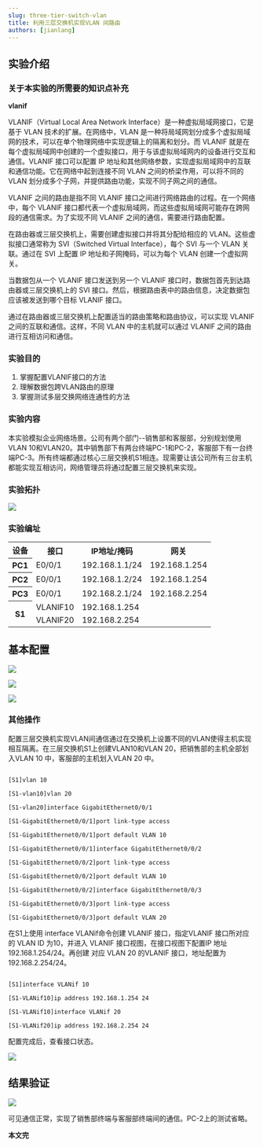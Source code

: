 ```yaml
---
slug: three-tier-switch-vlan
title: 利用三层交换机实现VLAN 间路由
authors: [jianlang]
---
```


## 实验介绍

### 关于本实验的所需要的知识点补充

**vlanif**

VLANIF（Virtual Local Area Network Interface）是一种虚拟局域网接口，它是基于 VLAN 技术的扩展。在网络中，VLAN 是一种将局域网划分成多个虚拟局域网的技术，可以在单个物理网络中实现逻辑上的隔离和划分。而 VLANIF 就是在每个虚拟局域网中创建的一个虚拟接口，用于与该虚拟局域网内的设备进行交互和通信。VLANIF 接口可以配置 IP 地址和其他网络参数，实现虚拟局域网中的互联和通信功能。它在网络中起到连接不同 VLAN 之间的桥梁作用，可以将不同的 VLAN 划分成多个子网，并提供路由功能，实现不同子网之间的通信。

VLANIF 之间的路由是指不同 VLANIF 接口之间进行网络路由的过程。在一个网络中，每个 VLANIF 接口都代表一个虚拟局域网，而这些虚拟局域网可能存在跨网段的通信需求。为了实现不同 VLANIF 之间的通信，需要进行路由配置。

在路由器或三层交换机上，需要创建虚拟接口并将其分配给相应的 VLAN。这些虚拟接口通常称为 SVI（Switched Virtual Interface），每个 SVI 与一个 VLAN 关联。通过在 SVI 上配置 IP 地址和子网掩码，可以为每个 VLAN 创建一个虚拟网关。

当数据包从一个 VLANIF 接口发送到另一个 VLANIF 接口时，数据包首先到达路由器或三层交换机上的 SVI 接口。然后，根据路由表中的路由信息，决定数据包应该被发送到哪个目标 VLANIF 接口。

通过在路由器或三层交换机上配置适当的路由策略和路由协议，可以实现 VLANIF 之间的互联和通信。这样，不同 VLAN 中的主机就可以通过 VLANIF 之间的路由进行互相访问和通信。

### 实验目的 

1. 掌握配置VLANIF接口的方法
2. 理解数据包跨VLAN路由的原理
3. 掌握测试多层交换网络连通性的方法

###  实验内容

本实验模拟企业网络场景。公司有两个部门--销售部和客服部，分别规划使用VLAN 10和VLAN20。其中销售部下有两台终端PC-1和PC-2，客服部下有一台终端PC-3。所有终端都通过核心三层交换机S1相连。现需要让该公司所有三台主机都能实现互相访问，网络管理员将通过配置三层交换机来实现。

### 实验拓扑

![](1.png)

### 实验编址

<table>
	<tr>
		<th>设备</th>
		<th>接口</th>
		<th>IP地址/掩码</th>
		<th>网关</th>
	</tr>
	<tr>
		<th>PC1</th>
		<td>E0/0/1</td>
		<td>192.168.1.1/24</td>
		<td>192.168.1.254</td>
	</tr>
	<tr>
		<th>PC2</th>
		<td>E0/0/1</td>
		<td>192.168.1.2/24</td>
		<td>192.168.1.254</td>
	</tr>
	<tr>
		<th>PC3</th>
		<td>E0/0/1</td>
		<td>192.168.2.1/24</td>
		<td>192.168.2.254</td>
	</tr>
	<tr>
		<th rowspan = "4">S1</th>
	</tr>
		<tr>
			<td>VLANIF10</td>
			<td>192.168.1.254</td>
		</tr>
		<tr>
			<td>VLANIF20</td>
			<td>192.168.2.254</td>
		</tr>
</table>



## 基本配置

![](2.png)

![](3.png)

![](4.png)

### 其他操作

配置三层交换机实现VLAN间通信通过在交换机上设置不同的VLAN使得主机实现相互隔离。在三层交换机S1上创建VLAN10和VLAN 20，把销售部的主机全部划入VLAN 10 中，客服部的主机划入VLAN 20 中。

```

[S1]vlan 10

[S1-vlan10]vlan 20

[S1-vlan20]interface GigabitEthernet0/0/1

[S1-GigabitEthernet0/0/1]port link-type access

[S1-GigabitEthernet0/0/1]port default VLAN 10

[S1-GigabitEthernet0/0/1]interface GigabitEthernet0/0/2

[S1-GigabitEthernet0/0/2]port link-type access

[S1-GigabitEthernet0/0/2]port default VLAN 10

[S1-GigabitEthernet0/0/2]interface GigabitEthernet0/0/3

[S1-GigabitEthernet0/0/3]port link-type access

[S1-GigabitEthernet0/0/3]port default VLAN 20
```

在S1上使用 interface VLANif命令创建 VLANIF 接口，指定VLANIF 接口所对应的 VLAN ID 为10，并进入 VLANIF 接口视图，在接口视图下配置IP 地址192.168.1.254/24。再创建 对应 VLAN 20 的VLANIF 接口，地址配置为192.168.2.254/24。

```

[S1]interface VLANif 10

[S1-VLANif10]ip address 192.168.1.254 24

[S1-VLANif10]interface VLANif 20

[S1-VLANif20]ip address 192.168.2.254 24
```

配置完成后，查看接口状态。

![](5.png)

## 结果验证

![](6.png)

可见通信正常，实现了销售部终端与客服部终端间的通信。PC-2上的测试省略。

**本文完**
